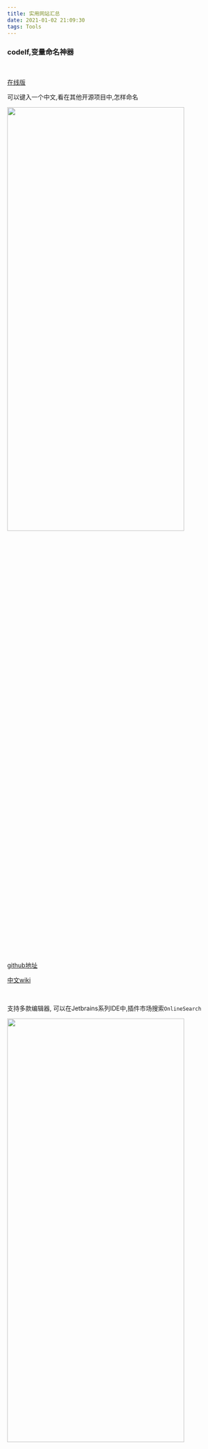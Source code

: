 ```yaml
---
title: 实用网站汇总
date: 2021-01-02 21:09:30
tags: Tools
---
```



### codelf,变量命名神器

<br>

[在线版](https://unbug.github.io/codelf/)


可以键入一个中文,看在其他开源项目中,怎样命名

<img src="实用网站汇总/1.png" width = 90% height = 50% />




[github地址](https://github.com/unbug/codelf)

[中文wiki](https://github.com/unbug/codelf/wiki)


<br>


支持多款编辑器, 可以在Jetbrains系列IDE中,插件市场搜索`OnlineSearch`



<img src="实用网站汇总/0.png" width = 90% height = 50% />

<br>

---

<br>


### Programming-Idioms,对比两个语言的语法

<br>


[在线地址](https://programming-idioms.org/about#about-block-cheatsheets)


会把这两门语言在非常典型的应用场景的使用方法和区别罗列出来,
可以很容易的基于已经掌握的一门语言去学习另外一门新语言


<img src="实用网站汇总/2.png" width = 90% height = 50% />


<br>

---

<br>


### libhunt,库对比功能

<br>

包括不同语言之间,和同一语言之间

[在线地址](https://www.libhunt.com)



更多可参见

[选择困难?试试libhunt](https://dashen.tech/2020/07/14/%E9%80%89%E6%8B%A9%E5%9B%B0%E9%9A%BE-%E8%AF%95%E8%AF%95libhunt/)





<br>

---

<br>


### 一些不错的技术站点

<br>


[thoughtworks的技术雷达](https://www.thoughtworks.com/cn/radar)


[美团技术团队](https://tech.meituan.com/)

[淘宝数据库内核月报](http://mysql.taobao.org/monthly/)



<br>


参考:

[五个对程序员来说极具价值的小众网站](https://www.bilibili.com/video/BV1hK411M7er)



<br>

---

<br>


### 编程语言都有中央包存储库吗？

<br>


[Does every programming language have a central package repository?](https://codelani.com/posts/does-every-programming-language-have-a-central-package-repository.html)



<br>

---

<br>


### Bash 命令的可视化解释工具

<br>


[ExplainShell.com](https://www.explainshell.com/)

遇到复杂的 Bash 命令，可以输入到这个网站，查看该命令的解释


<br>

---

<br>


### [数据结构可视化](https://www.cs.usfca.edu/~galles/visualization/Algorithms.html)

<br>



收集各种数据结构，并将它们用可视化的形式表现出来。



<br>

---

<br>


### [How old is it](https://howoldisit.glitch.me/)

<br>

可以查询各种技术存在了多久，用来供 HR 招聘时了解，有些技术岗位要求N年经验是不现实的。


<br>

---

<br>


### [Visu Algo](https://visualgo.net/zh)

<br>


各种算法的动态演示网站,很赞






<br>

---

<br>


### [Paste to Markdown](https://euangoddard.github.io/clipboard2markdown/)

<br>

粘贴到该窗口的任何文本内容，都会自动转为 Markdown 格式


<br>

---

<br>


### [ScreenDump](https://screendump.techulus.com/)

<br>


在线截屏工具。只要输入网址，就会显示各种设备的网页截屏。


<br>

---

<br>


### [I love IMG](https://www.iloveimg.com/)

<br>


提供各种在线的图像编辑工具，比如图像缩放、压缩、裁剪、水印等


<br>

---

<br>

### [Benchmarks Game](https://benchmarksgame-team.pages.debian.net/benchmarksgame/)

<br>


27种 常用编程语言的两两性能对比



<br>

---

<br>

### [curl-to-Go](https://mholt.github.io/curl-to-go/)

<br>


将 cURL 转为Golang代码 (Postman有相同功能)





<br>

---

<br>

### [goquery](github.com/PuerkitoBio/goquery)

<br>


[网页解析利器](http://www.zzvips.com/article/64311.html),可用于爬取网页






